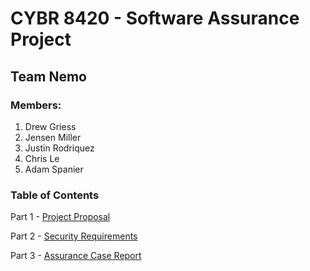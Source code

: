 # CYBR 8420 - Software Assurance Project

## Team Nemo

### Members:

1. Drew Griess
2. Jensen Miller
3. Justin Rodriquez
4. Chris Le
5. Adam Spanier

### Table of Contents

Part 1 - [Project Proposal](https://github.com/DoctorEww/software-assurance/blob/main/ProjectProposal.md)

Part 2 - [Security Requirements](https://github.com/DoctorEww/software-assurance/blob/main/SecurityRequirements.md)

Part 3 - [Assurance Case Report](https://github.com/DoctorEww/software-assurance/blob/main/AssuranceCases.md)
